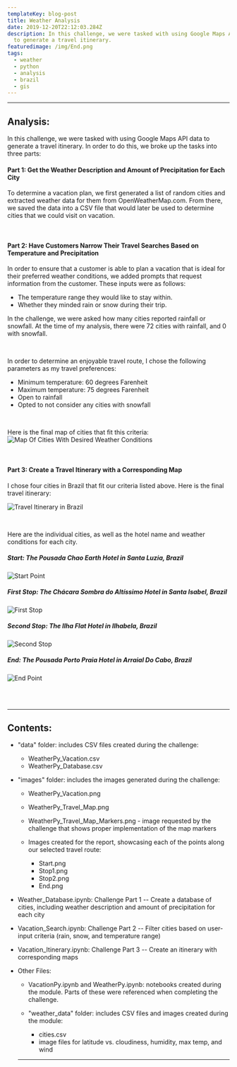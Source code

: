 ```yaml
---
templateKey: blog-post
title: Weather Analysis
date: 2019-12-20T22:12:03.284Z
description: In this challenge, we were tasked with using Google Maps API data
  to generate a travel itinerary.
featuredimage: /img/End.png
tags:
  - weather
  - python
  - analysis
  - brazil
  - gis
---
```

- - -

## Analysis:

In this challenge, we were tasked with using Google Maps API data to generate a travel itinerary. In order to do this, we broke up the tasks into three parts:

#### Part 1: Get the Weather Description and Amount of Precipitation for Each City

To determine a vacation plan, we first generated a list of random cities and extracted weather data for them from OpenWeatherMap.com. From there, we saved the data into a CSV file that would later be used to determine cities that we could visit on vacation.

<br />

#### Part 2: Have Customers Narrow Their Travel Searches Based on Temperature and Precipitation

In order to ensure that a customer is able to plan a vacation that is ideal for their preferred weather conditions, we added prompts that request information from the customer. These inputs were as follows:

* The temperature range they would like to stay within.
* Whether they minded rain or snow during their trip.

In the challenge, we were asked how many cities reported rainfall or snowfall. At the time of my analysis, there were 72 cities with rainfall, and 0 with snowfall.

<br />

In order to determine an enjoyable travel route, I chose the following parameters as my travel preferences:

* Minimum temperature: 60 degrees Farenheit
* Maximum temperature: 75 degrees Farenheit
* Open to rainfall
* Opted to not consider any cities with snowfall

<br />

Here is the final map of cities that fit this criteria:
![Map Of Cities With Desired Weather Conditions](/img/WeatherPy_Vacation_Map.png)

<br />

#### Part 3: Create a Travel Itinerary with a Corresponding Map

I chose four cities in Brazil that fit our criteria listed above. Here is the final travel itinerary:

![Travel Itinerary in Brazil](/img/WeatherPy_Travel_Map.png)

<br />

Here are the individual cities, as well as the hotel name and weather conditions for each city.

##### Start: The Pousada Chao Earth Hotel in Santa Luzia, Brazil

![Start Point](/img/Start.png)

##### First Stop: The Chácara Sombra do Altíssimo Hotel in Santa Isabel, Brazil

![First Stop](/img/Stop1.png)

##### Second Stop: The Ilha Flat Hotel in Ilhabela, Brazil

![Second Stop](/img/Stop2.png)

##### End: The Pousada Porto Praia Hotel in Arraial Do Cabo, Brazil

![End Point](/img/End.png)

<br />
<br />

- - -

## Contents:

* "data" folder: includes CSV files created during the challenge:

  * WeatherPy_Vacation.csv
  * WeatherPy_Database.csv
* "images" folder: includes the images generated during the challenge:

  * WeatherPy_Vacation.png
  * WeatherPy_Travel_Map.png
  * WeatherPy_Travel_Map_Markers.png - image requested by the challenge that shows proper implementation of the map markers
  * Images created for the report, showcasing each of the points along our selected travel route:

    * Start.png
    * Stop1.png
    * Stop2.png
    * End.png
* Weather_Database.ipynb: Challenge Part 1 -- Create a database of cities, including weather description and amount of precipitation for each city
* Vacation_Search.ipynb: Challenge Part 2 -- Filter cities based on user-input criteria (rain, snow, and temperature range)
* Vacation_Itinerary.ipynb: Challenge Part 3 -- Create an itinerary with corresponding maps
* Other Files:

  * VacationPy.ipynb and WeatherPy.ipynb: notebooks created during the module. Parts of these were referenced when completing the challenge.
  * "weather_data" folder: includes CSV files and images created during the module:

    * cities.csv
    * image files for latitude vs. cloudiness, humidity, max temp, and wind

  - - -
